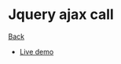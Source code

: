# Jquery ajax call

[Back](https://github.com/seanedw1/Portfolio/tree/master/Javascript)

* [Live demo](https://seanedw1.github.io/Portfolio/Javascript/Demo1/index.html)
